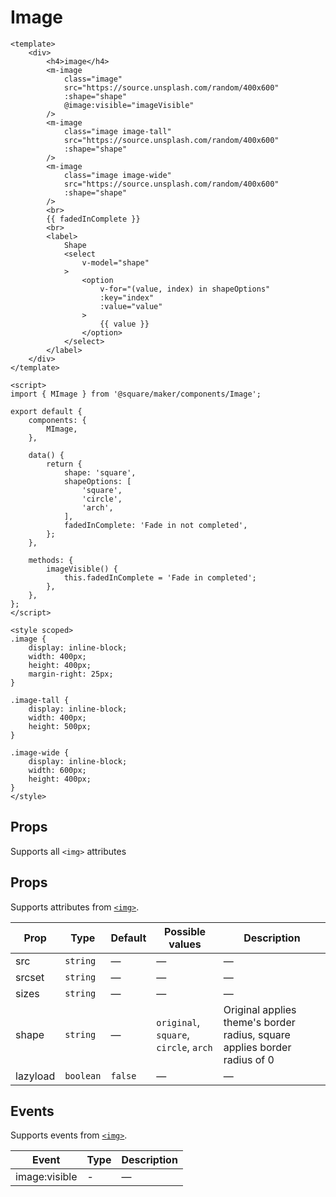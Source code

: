 # Image

```vue
<template>
	<div>
		<h4>image</h4>
		<m-image
			class="image"
			src="https://source.unsplash.com/random/400x600"
			:shape="shape"
			@image:visible="imageVisible"
		/>
		<m-image
			class="image image-tall"
			src="https://source.unsplash.com/random/400x600"
			:shape="shape"
		/>
		<m-image
			class="image image-wide"
			src="https://source.unsplash.com/random/400x600"
			:shape="shape"
		/>
		<br>
		{{ fadedInComplete }}
		<br>
		<label>
			Shape
			<select
				v-model="shape"
			>
				<option
					v-for="(value, index) in shapeOptions"
					:key="index"
					:value="value"
				>
					{{ value }}
				</option>
			</select>
		</label>
	</div>
</template>

<script>
import { MImage } from '@square/maker/components/Image';

export default {
	components: {
		MImage,
	},

	data() {
		return {
			shape: 'square',
			shapeOptions: [
				'square',
				'circle',
				'arch',
			],
			fadedInComplete: 'Fade in not completed',
		};
	},

	methods: {
		imageVisible() {
			this.fadedInComplete = 'Fade in completed';
		},
	},
};
</script>

<style scoped>
.image {
	display: inline-block;
	width: 400px;
	height: 400px;
	margin-right: 25px;
}

.image-tall {
	display: inline-block;
	width: 400px;
	height: 500px;
}

.image-wide {
	display: inline-block;
	width: 600px;
	height: 400px;
}
</style>
```

## Props
Supports all `<img>` attributes

<!-- api-tables:start -->
## Props

Supports attributes from [`<img>`](https://developer.mozilla.org/en-US/docs/Web/HTML/Element/img).

| Prop     | Type      | Default | Possible values                        | Description                                                               |
| -------- | --------- | ------- | -------------------------------------- | ------------------------------------------------------------------------- |
| src      | `string`  | —       | —                                      | —                                                                         |
| srcset   | `string`  | —       | —                                      | —                                                                         |
| sizes    | `string`  | —       | —                                      | —                                                                         |
| shape    | `string`  | —       | `original`, `square`, `circle`, `arch` | Original applies theme's border radius, square applies border radius of 0 |
| lazyload | `boolean` | `false` | —                                      | —                                                                         |


## Events

Supports events from [`<img>`](https://developer.mozilla.org/en-US/docs/Web/HTML/Element/img).

| Event         | Type | Description |
| ------------- | ---- | ----------- |
| image:visible | -    | —           |
<!-- api-tables:end -->
